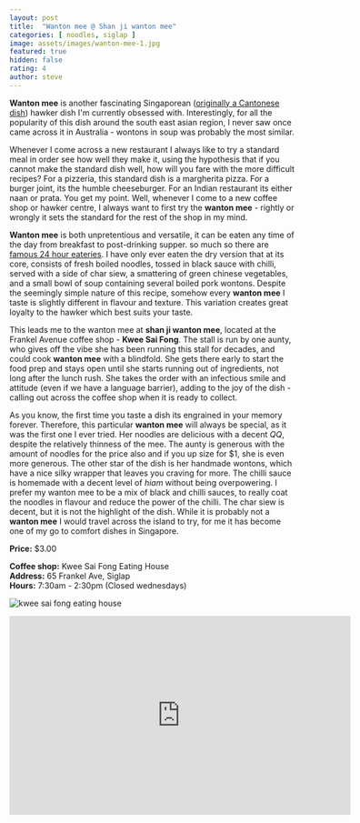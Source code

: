 ```yaml
---
layout: post
title:  "Wanton mee @ Shan ji wanton mee"
categories: [ noodles, siglap ]
image: assets/images/wanton-mee-1.jpg
featured: true
hidden: false
rating: 4
author: steve
---
```


**Wanton mee** is another fascinating Singaporean ([originally a Cantonese dish](https://darrenbloggie.com/wanton-mee-humble-history-has-made-it-a-cornerstone-of-asian-cuisine/)) hawker dish I'm currently obsessed with. Interestingly, for all the popularity of this dish around the south east asian region, I never saw once came across it in Australia - wontons in soup was probably the most similar.  

Whenever I come across a new restaurant I always like to try a standard meal in order see how well they make it, using the hypothesis that if you cannot make the standard dish well, how will you fare with the more difficult recipes? For a pizzeria, this standard dish is a margherita pizza. For a burger joint, its the humble cheeseburger. For an Indian restaurant its either naan or prata. You get my point. Well, whenever I come to a new coffee shop or hawker centre, I always want to first try the **wanton mee** - rightly or wrongly it sets the standard for the rest of the shop in my mind.  

**Wanton mee** is both unpretentious and versatile, it can be eaten any time of the day from breakfast to post-drinking supper. so much so there are [famous 24 hour eateries](https://ordinarypatrons.com/2017/07/17/fei-fei-wanton-mee/). I have only ever eaten the dry version that at its core, consists of fresh boiled noodles, tossed in black sauce with chilli, served with a side of char siew, a smattering of green chinese vegetables, and a small bowl of soup containing several boiled pork wontons. Despite the seemingly simple nature of this recipe, somehow every **wanton mee** I taste is slightly different in flavour and texture. This variation creates great loyalty to the hawker which best suits your taste.

This leads me to the wanton mee at **shan ji wanton mee**, located at the Frankel Avenue coffee shop - **Kwee Sai Fong**. The stall is run by one aunty, who gives off the vibe she has been running this stall for decades, and could cook **wanton mee** with a blindfold. She gets there early to start the food prep and stays open until she starts running out of ingredients, not long after the lunch rush. She takes the order with an infectious smile and attitude (even if we have a language barrier), adding to the joy of the dish - calling out across the coffee shop when it is ready to collect.

As you know, the first time you taste a dish its engrained in your memory forever. Therefore, this particular **wanton mee** will always be special, as it was the first one I ever tried. Her noodles are delicious with a decent *QQ*, despite the relatively thinness of the mee. The aunty is generous with the amount of noodles for the price also and if you up size for $1, she is even more generous. The other star of the dish is her handmade wontons, which have a nice silky wrapper that leaves you craving for more. The chilli sauce is homemade with a decent level of *hiam* without being overpowering. I prefer my wanton mee to be a mix of black and chilli sauces, to really coat the noodles in flavour and reduce the power of the chilli. The char siew is decent, but it is not the highlight of the dish. While it is probably not a **wanton mee** I would travel across the island to try, for me it has become one of my go to comfort dishes in Singapore.

**Price:** $3.00

**Coffee shop:** Kwee Sai Fong Eating House  
**Address:** 65 Frankel Ave, Siglap  
**Hours:** 7:30am - 2:30pm (Closed wednesdays)

![kwee sai fong eating house]({{site.baseurl}}/assets/images/kopi-kwee-sai-fong.jpeg "Kwee Sai Fong Eating House")

<iframe src="https://www.google.com/maps/embed?pb=!1m18!1m12!1m3!1d3988.7664329136437!2d103.91678721441258!3d1.3156950620515733!2m3!1f0!2f0!3f0!3m2!1i1024!2i768!4f13.1!3m3!1m2!1s0x31da22a61504fc09%3A0xef4ccc977bb2c7b0!2sKwee+Sai+Fong+Eating+House!5e0!3m2!1sen!2ssg!4v1566456891113!5m2!1sen!2ssg" width="600" height="350" frameborder="0" style="border:0" allowfullscreen></iframe>

